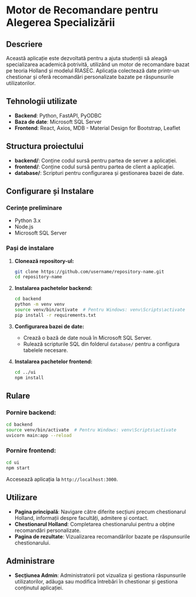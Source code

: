 # Motor de Recomandare pentru Alegerea Specializării

## Descriere
Această aplicație este dezvoltată pentru a ajuta studenții să aleagă specializarea academică potrivită, utilizând un motor de recomandare bazat pe teoria Holland și modelul RIASEC. Aplicația colectează date printr-un chestionar și oferă recomandări personalizate bazate pe răspunsurile utilizatorilor.

## Tehnologii utilizate
- **Backend**: Python, FastAPI, PyODBC
- **Baza de date**: Microsoft SQL Server
- **Frontend**: React, Axios, MDB - Material Design for Bootstrap, Leaflet

## Structura proiectului
- **backend/**: Conține codul sursă pentru partea de server a aplicației.
- **frontend/**: Conține codul sursă pentru partea de client a aplicației.
- **database/**: Scripturi pentru configurarea și gestionarea bazei de date.

## Configurare și Instalare
### Cerințe preliminare
- Python 3.x
- Node.js
- Microsoft SQL Server

### Pași de instalare

1. **Clonează repository-ul:**
    ```bash
    git clone https://github.com/username/repository-name.git
    cd repository-name
    ```

2. **Instalarea pachetelor backend:**
    ```bash
    cd backend
    python -m venv venv
    source venv/bin/activate  # Pentru Windows: venv\Scripts\activate
    pip install -r requirements.txt
    ```

3. **Configurarea bazei de date:**
    - Crează o bază de date nouă în Microsoft SQL Server.
    - Rulează scripturile SQL din folderul `database/` pentru a configura tabelele necesare.

4. **Instalarea pachetelor frontend:**
    ```bash
    cd ../ui
    npm install
    ```

## Rulare
### Pornire backend:
```bash
cd backend
source venv/bin/activate  # Pentru Windows: venv\Scripts\activate
uvicorn main:app --reload
```

### Pornire frontend:
```bash
cd ui
npm start
```

Accesează aplicația la `http://localhost:3000`.

## Utilizare
- **Pagina principală**: Navigare către diferite secțiuni precum chestionarul Holland, informații despre facultăți, admitere și contact.
- **Chestionarul Holland**: Completarea chestionarului pentru a obține recomandări personalizate.
- **Pagina de rezultate**: Vizualizarea recomandărilor bazate pe răspunsurile chestionarului.

## Administrare
- **Secțiunea Admin**: Administratorii pot vizualiza și gestiona răspunsurile utilizatorilor, adăuga sau modifica întrebări în chestionar și gestiona conținutul aplicației.


